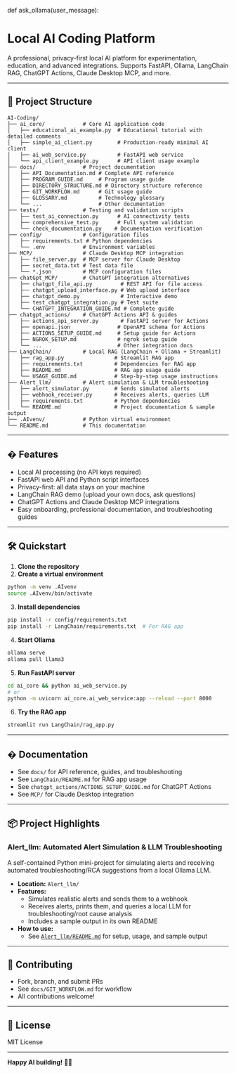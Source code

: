 def ask_ollama(user_message):
# Local AI Coding Platform

A professional, privacy-first local AI platform for experimentation, education, and advanced integrations. Supports FastAPI, Ollama, LangChain RAG, ChatGPT Actions, Claude Desktop MCP, and more.

---

## 📁 Project Structure

```
AI-Coding/
├── ai_core/            # Core AI application code
│   ├── educational_ai_example.py  # Educational tutorial with detailed comments
│   ├── simple_ai_client.py        # Production-ready minimal AI client
│   ├── ai_web_service.py          # FastAPI web service
│   └── api_client_example.py      # API client usage example
├── docs/               # Project documentation
│   ├── API_Documentation.md # Complete API reference
│   ├── PROGRAM_GUIDE.md     # Program usage guide
│   ├── DIRECTORY_STRUCTURE.md # Directory structure reference
│   ├── GIT_WORKFLOW.md      # Git usage guide
│   ├── GLOSSARY.md          # Technology glossary
│   └── ...                  # Other documentation
├── tests/              # Testing and validation scripts
│   ├── test_ai_connection.py      # AI connectivity tests
│   ├── comprehensive_test.py      # Full system validation
│   └── check_documentation.py    # Documentation verification
├── config/             # Configuration files
│   ├── requirements.txt # Python dependencies
│   └── .env            # Environment variables
├── MCP/                # Claude Desktop MCP integration
│   ├── file_server.py  # MCP server for Claude Desktop
│   ├── secret_data.txt # Test data file
│   └── *.json          # MCP configuration files
├── chatGpt_MCP/        # ChatGPT integration alternatives
│   ├── chatgpt_file_api.py         # REST API for file access
│   ├── chatgpt_upload_interface.py # Web upload interface
│   ├── chatgpt_demo.py             # Interactive demo
│   ├── test_chatgpt_integration.py # Test suite
│   └── CHATGPT_INTEGRATION_GUIDE.md # Complete guide
├── chatgpt_actions/    # ChatGPT Actions API & guides
│   ├── actions_api_server.py       # FastAPI server for Actions
│   ├── openapi.json               # OpenAPI schema for Actions
│   ├── ACTIONS_SETUP_GUIDE.md     # Setup guide for Actions
│   ├── NGROK_SETUP.md             # ngrok setup guide
│   └── ...                        # Other integration docs
├── LangChain/          # Local RAG (LangChain + Ollama + Streamlit)
│   ├── rag_app.py                # Streamlit RAG app
│   ├── requirements.txt          # Dependencies for RAG app
│   ├── README.md                 # RAG app usage guide
│   └── USAGE_GUIDE.md            # Step-by-step usage instructions
├── Alert_llm/          # Alert simulation & LLM troubleshooting
│   ├── alert_simulator.py        # Sends simulated alerts
│   ├── webhook_receiver.py       # Receives alerts, queries LLM
│   ├── requirements.txt          # Python dependencies
│   └── README.md                 # Project documentation & sample output
├── .AIvenv/            # Python virtual environment
└── README.md           # This documentation
```

---

## � Features
- Local AI processing (no API keys required)
- FastAPI web API and Python script interfaces
- Privacy-first: all data stays on your machine
- LangChain RAG demo (upload your own docs, ask questions)
- ChatGPT Actions and Claude Desktop MCP integrations
- Easy onboarding, professional documentation, and troubleshooting guides

---

## 🛠️ Quickstart

1. **Clone the repository**
2. **Create a virtual environment**
  ```bash
  python -m venv .AIvenv
  source .AIvenv/bin/activate
  ```
3. **Install dependencies**
  ```bash
  pip install -r config/requirements.txt
  pip install -r LangChain/requirements.txt  # For RAG app
  ```
4. **Start Ollama**
  ```bash
  ollama serve
  ollama pull llama3
  ```
5. **Run FastAPI server**
  ```bash
  cd ai_core && python ai_web_service.py
  # or
  python -m uvicorn ai_core.ai_web_service:app --reload --port 8000
  ```
6. **Try the RAG app**
  ```bash
  streamlit run LangChain/rag_app.py
  ```

---

## � Documentation
- See `docs/` for API reference, guides, and troubleshooting
- See `LangChain/README.md` for RAG app usage
- See `chatgpt_actions/ACTIONS_SETUP_GUIDE.md` for ChatGPT Actions
- See `MCP/` for Claude Desktop integration

---

## 📦 Project Highlights

### Alert_llm: Automated Alert Simulation & LLM Troubleshooting

A self-contained Python mini-project for simulating alerts and receiving automated troubleshooting/RCA suggestions from a local Ollama LLM.

- **Location:** `Alert_llm/`
- **Features:**
  - Simulates realistic alerts and sends them to a webhook
  - Receives alerts, prints them, and queries a local LLM for troubleshooting/root cause analysis
  - Includes a sample output in its own README
- **How to use:**
  - See [`Alert_llm/README.md`](./Alert_llm/README.md) for setup, usage, and sample output

---

## 🤝 Contributing
- Fork, branch, and submit PRs
- See `docs/GIT_WORKFLOW.md` for workflow
- All contributions welcome!

---

## 📝 License
MIT License

---

**Happy AI building!** 🚀🤖